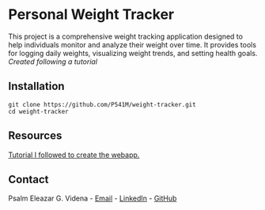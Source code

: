 
# Personal Weight Tracker
This project is a comprehensive weight tracking application designed to help individuals monitor and analyze their weight over time. It provides tools for logging daily weights, visualizing weight trends, and setting health goals. *Created following a tutorial*
## Installation

```
git clone https://github.com/P541M/weight-tracker.git
cd weight-tracker
```

## Resources
[Tutorial I followed to create the webapp.](https://youtu.be/CfUuCwDQupI?si=nc_ShvHUKuiPbw46)

## Contact
Psalm Eleazar G. Videna - [Email](mailto:videna.psalmeleazar@gmail.com) - [LinkedIn](https://www.linkedin.com/in/pevidena/) - [GitHub](https://github.com/P541M)

